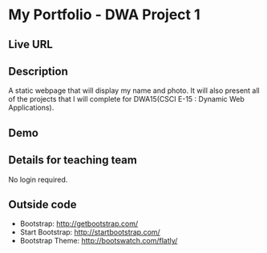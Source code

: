 # My Portfolio - DWA Project 1 

## Live URL
<coming soon>

## Description
A static webpage that will display my name and photo.
It will also present all of the projects that I will complete for DWA15(CSCI E-15 : Dynamic Web Applications).

## Demo
<coming soon>

## Details for teaching team
No login required.

## Outside code
* Bootstrap: http://getbootstrap.com/
* Start Bootstrap: http://startbootstrap.com/
* Bootstrap Theme: http://bootswatch.com/flatly/